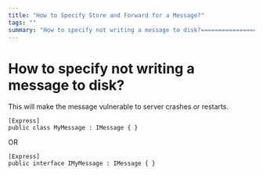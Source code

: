 ```yaml
---
title: "How to Specify Store and Forward for a Message?"
tags: ""
summary: "How to specify not writing a message to disk?============================================="
---
```


How to specify not writing a message to disk?
=============================================

This will make the message vulnerable to server crashes or restarts.

    [Express]
    public class MyMessage : IMessage { }

OR

    [Express]
    public interface IMyMessage : IMessage { }

